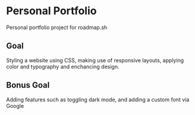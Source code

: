 # Personal Portfolio

Personal portfolio project for roadmap.sh

## Goal

Styling a website using CSS, making use of responsive layouts, applying color and typography and enchancing design.

## Bonus Goal

Adding features such as toggling dark mode, and adding a custom font via Google
